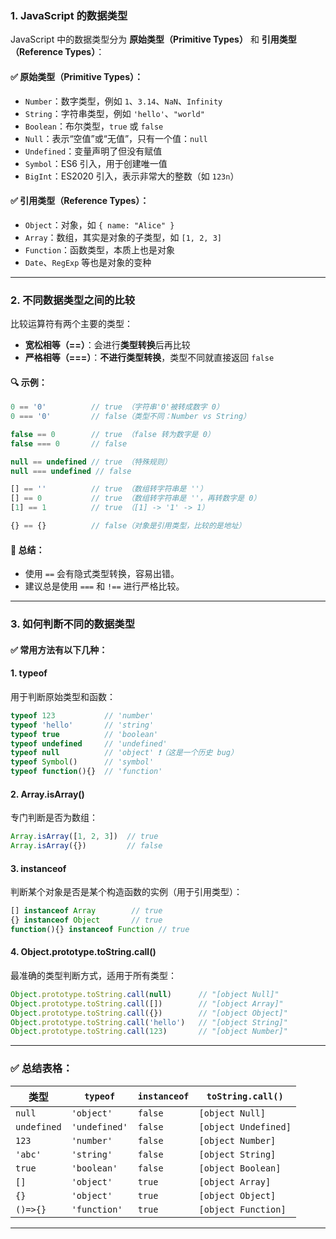 ### **1. JavaScript 的数据类型**

JavaScript 中的数据类型分为 **原始类型（Primitive Types）** 和 **引用类型（Reference Types）**：

#### ✅ 原始类型（Primitive Types）：

* `Number`：数字类型，例如 `1`、`3.14`、`NaN`、`Infinity`
* `String`：字符串类型，例如 `'hello'`、`"world"`
* `Boolean`：布尔类型，`true` 或 `false`
* `Null`：表示“空值”或“无值”，只有一个值：`null`
* `Undefined`：变量声明了但没有赋值
* `Symbol`：ES6 引入，用于创建唯一值
* `BigInt`：ES2020 引入，表示非常大的整数（如 `123n`）

#### ✅ 引用类型（Reference Types）：

* `Object`：对象，如 `{ name: "Alice" }`
* `Array`：数组，其实是对象的子类型，如 `[1, 2, 3]`
* `Function`：函数类型，本质上也是对象
* `Date`、`RegExp` 等也是对象的变种

---

### **2. 不同数据类型之间的比较**

比较运算符有两个主要的类型：

* **宽松相等（==）**：会进行**类型转换**后再比较
* **严格相等（===）**：**不进行类型转换**，类型不同就直接返回 `false`

#### 🔍 示例：

```js
0 == '0'          // true （字符串'0'被转成数字 0）
0 === '0'         // false（类型不同：Number vs String）

false == 0        // true （false 转为数字是 0）
false === 0       // false

null == undefined // true （特殊规则）
null === undefined // false

[] == ''          // true （数组转字符串是 ''）
[] == 0           // true （数组转字符串是 ''，再转数字是 0）
[1] == 1          // true （[1] -> '1' -> 1）

{} == {}          // false（对象是引用类型，比较的是地址）
```

#### 🧠 总结：

* 使用 `==` 会有隐式类型转换，容易出错。
* 建议总是使用 `===` 和 `!==` 进行严格比较。

---

### **3. 如何判断不同的数据类型**

#### ✅ 常用方法有以下几种：

#### 1. **typeof**

用于判断原始类型和函数：

```js
typeof 123           // 'number'
typeof 'hello'       // 'string'
typeof true          // 'boolean'
typeof undefined     // 'undefined'
typeof null          // 'object' ❗️（这是一个历史 bug）
typeof Symbol()      // 'symbol'
typeof function(){}  // 'function'
```

#### 2. **Array.isArray()**

专门判断是否为数组：

```js
Array.isArray([1, 2, 3])  // true
Array.isArray({})         // false
```

#### 3. **instanceof**

判断某个对象是否是某个构造函数的实例（用于引用类型）：

```js
[] instanceof Array        // true
{} instanceof Object       // true
function(){} instanceof Function // true
```

#### 4. **Object.prototype.toString.call()**

最准确的类型判断方式，适用于所有类型：

```js
Object.prototype.toString.call(null)      // "[object Null]"
Object.prototype.toString.call([])        // "[object Array]"
Object.prototype.toString.call({})        // "[object Object]"
Object.prototype.toString.call('hello')   // "[object String]"
Object.prototype.toString.call(123)       // "[object Number]"
```

---

### ✅ 总结表格：

| 类型          | `typeof`      | `instanceof` | `toString.call()`    |
| ----------- | ------------- | ------------ | -------------------- |
| `null`      | `'object'`    | `false`      | `[object Null]`      |
| `undefined` | `'undefined'` | `false`      | `[object Undefined]` |
| `123`       | `'number'`    | `false`      | `[object Number]`    |
| `'abc'`     | `'string'`    | `false`      | `[object String]`    |
| `true`      | `'boolean'`   | `false`      | `[object Boolean]`   |
| `[]`        | `'object'`    | `true`       | `[object Array]`     |
| `{}`        | `'object'`    | `true`       | `[object Object]`    |
| `()=>{}`    | `'function'`  | `true`       | `[object Function]`  |

---